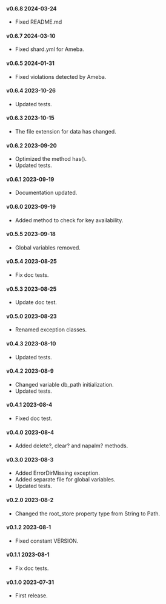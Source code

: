 #### v0.6.8 2024-03-24

- Fixed README.md

#### v0.6.7 2024-03-10

- Fixed shard.yml for Ameba.

#### v0.6.5 2024-01-31

- Fixed violations detected by Ameba.

#### v0.6.4 2023-10-26

- Updated tests.

#### v0.6.3 2023-10-15

- The file extension for data has changed.

#### v0.6.2 2023-09-20

- Optimized the method has().
- Updated tests.

#### v0.6.1 2023-09-19

- Documentation updated.

#### v0.6.0 2023-09-19

- Added method to check for key availability.

#### v0.5.5 2023-09-18

- Global variables removed.

#### v0.5.4 2023-08-25

- Fix doc tests.

#### v0.5.3 2023-08-25

- Update doc test.

#### v0.5.0 2023-08-23

- Renamed exception classes.

#### v0.4.3 2023-08-10

- Updated tests.

#### v0.4.2 2023-08-9

- Changed variable db_path initialization.
- Updated tests.

#### v0.4.1 2023-08-4

- Fixed doc test.

#### v0.4.0 2023-08-4

- Added delete?, clear? and napalm? methods.

#### v0.3.0 2023-08-3

- Added ErrorDirMissing exception.
- Added separate file for global variables.
- Updated tests.

#### v0.2.0 2023-08-2

- Changed the root_store property type from String to Path.

#### v0.1.2 2023-08-1

- Fixed constant VERSION.

#### v0.1.1 2023-08-1

- Fix doc tests.

#### v0.1.0 2023-07-31

- First release.
